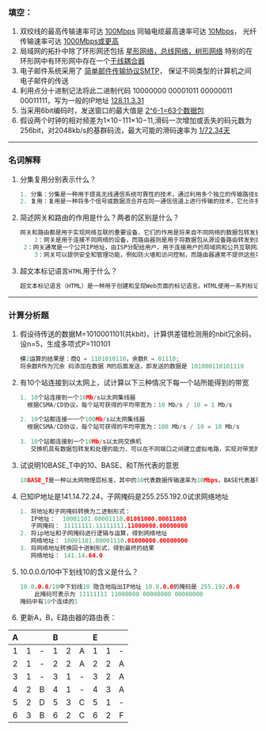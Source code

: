 ### 填空：

1. 双绞线的最高传输速率可达	<u>100Mbps</u>
   同轴电缆最高速率可达	<u>10Mbps</u>，
   光纤传输速率可达 	<u>1000Mbps或更高</u>
2. 局域网的拓扑中除了环形网还包括  <u>星形网络，总线网络，树形网络</u>
   特别的在环形网中有环形网中存在一个<u>干线耦合器</u>
3. 电子邮件系统采用了    <u>简单邮件传输协议SMTP</u>， 保证不同类型的计算机之间电子邮件的传送
4. 利用点分十进制记法将此二进制代码 10000000 00001011 00000011 00011111，写为一般的IP地址
    <u>128.11.3.31</u>
5. 当采用6bit编码时，发送窗口的最大值是      <u>2^6-1=63个数据包</u>
6. 假设两个时钟的相对频差为1×10−111×10−11,滑码一次增加或丢失的码元数为256bit，对2048kb/s的基群码流，最大可能的滑码速率为      <u>1/72.34天</u>

------

### 名词解释

1. 分集复用分别表示什么？

   ```cpp
   1. 分集：分集是一种用于提高无线通信系统可靠性的技术，通过利用多个独立的传输路径或信道来减少信号的衰落和干扰对通信的影响;
   2. 复用：复用是一种将多个信号或数据流合并在同一通信信道上进行传输的技术，它允许多个用户或信号共享相同的传输介质以提高通信资源的利用率
   ```

   

2. 简述网关和路由的作用是什么？两者的区别是什么？

   ```cpp
   网关和路由都是用于实现网络互联的重要设备，它们的作用是将来自不同网络的数据包转发到目标网络中的设备。区别如下：
       1：网关是用于连接不同网络的设备，而路由器则是用于将数据包从源设备路由转发到目标设备的设备
   	2：网关通常是一个公共IP地址，由ISP分配给用户，用于连接用户的局域网和公共互联网。路由器可以是一个单独的设备或者多个设备组成的网络，用于实现数据包的转发和路由。
       3：网关可以提供安全和管理功能，例如防火墙和访问控制，而路由器通常不提供这些功能。
   
   ```

   

3. 超文本标记语言`HTML`用于什么？

   ```cpp
   超文本标记语言（HTML）是一种用于创建和呈现Web页面的标记语言。HTML使用一系列标记来描述页面的结构和内容，例如标题、段落、链接、图片、表格等等。Web浏览器可以读取HTML文件，并将其转换为可视化的Web页面.
   ```
   
   

------

### 计算分析题

1. 假设待传送的数据M=1010001101(共kbit)，计算供差错检测用的nbit冗余码，设n=5，生成多项式P=110101

    ```cpp
    模2运算的结果是：商Q = 1101010110，余数R = 01110;
    将余数R作为冗余 码添加在数据 M的后面发送，即发送的数据是 101000110101110
    ```
    

2. 有10个站连接到以太网上，试计算以下三种情况下每一个站所能得到的带宽

    ```cpp
    1. 10个站连接到一个10Mb/s以太网集线器
      根据CSMA/CD协议，每个站可获得的平均带宽为：10 Mb/s / 10 = 1 Mb/s
        
    2. 10个站都连接一一个100Mb/s以太网集线器
      根据CSMA/CD协议，每个站可获得的平均带宽为：100 Mb/s / 10 = 10 Mb/s
        
    3. 10个站都连接到一个10Mb/s以太网交换机
       交换机具有数据包转发和处理的能力，可以在不同端口之间建立虚拟电路，实现对带宽的分配和管理。因此，每个站都可以获得10Mb/s的带宽。
    ```

    

3. 试说明10BASE_T中的10、BASE、和T所代表的意思

    ```cpp
    10BASE_T是一种以太网物理层标准，其中的10代表数据传输速率为10Mbps，BASE代表基带传输技术即将数字信号直接传输倒传输介质上，而不需要进行调制，T代表使用双绞线作为传输介质
    ```

    

4. 已知IP地址是141.14.72.24，子网掩码是255.255.192.0试求网络地址
   
    ```cpp
    1. 将地址和子网掩码转换为二进制形式：
       IP地址：  10001101.00001110.01001000.00011000
       子网掩码： 11111111.11111111.11000000.00000000
    2. 将ip地址和子网掩码进行逻辑与运算，得到网络地址
       网络地址： 10001101.00001110.01000000.00000000
    3. 将网络地址转换回十进制形式，得到最终的结果
       网络地址： 141.14.64.0
    ```
    
    
    
 5. 10.0.0.0/10中下划线10的含义是什么？

    ```cpp
    10.0.0.0/10中下划线10 隐含地指出IP地址 10.0.0.0的掩码是 255.192.0.0
        此掩码可表示为 11111111 11000000 00000000 00000000
    掩码中有10个连续的1
    ```

    
    
    


6. 更新A，B，E路由器的路由表：

|  A   |      |      |  B   |      |      |  E   |      |      |
| :--: | :--: | :--: | :--: | :--: | :--: | :--: | :--: | :--: |
|  1   |  1   |  -   |  1   |  2   |  A   |  1   |  1   |  -   |
|  2   |  1   |  -   |  2   |  2   |  A   |  2   |  2   |  A   |
|  3   |  1   |  -   |  3   |  1   |  -   |  3   |  2   |  A   |
|  4   |  2   |  B   |  4   |  1   |  -   |  4   |  3   |  A   |
|  5   |  2   |  D   |  5   |  3   |  C   |  5   |  1   |  -   |
|  6   |  3   |  B   |  6   |  2   |  C   |  6   |  2   |  F   |